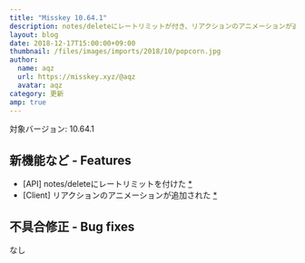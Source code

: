```yaml
---
title: "Misskey 10.64.1"
description: notes/deleteにレートリミットが付き、リアクションのアニメーションが追加された 
layout: blog
date: 2018-12-17T15:00:00+09:00
thumbnail: /files/images/imports/2018/10/popcorn.jpg
author:
  name: aqz
  url: https://misskey.xyz/@aqz
  avatar: aqz
category: 更新
amp: true
---
```

対象バージョン: 10.64.1

## 新機能など - Features
- [API] notes/deleteにレートリミットを付けた [*](https://github.com/syuilo/misskey/commit/16707370757864d3e77f64a5568ae7c531bb97b1)
- [Client] リアクションのアニメーションが追加された [*](https://github.com/syuilo/misskey/commit/6e5c93f926a2569d4c2f045e04f40c3f23c48b03)

## 不具合修正 - Bug fixes
なし